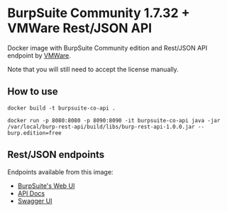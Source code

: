 # BurpSuite Community 1.7.32 + VMWare Rest/JSON API

Docker image with BurpSuite Community edition and Rest/JSON API endpoint by [VMWare](https://github.com/vmware/burp-rest-api).

Note that you will still need to accept the license manually.

## How to use
``
docker build -t burpsuite-co-api .
``

``
docker run -p 8080:8080 -p 8090:8090 -it burpsuite-co-api java -jar /var/local/burp-rest-api/build/libs/burp-rest-api-1.0.0.jar --burp.edition=free
``

## Rest/JSON endpoints
Endpoints available from this image:
- [BurpSuite's Web UI](http://localhost:8080/)
- [API Docs](http://localhost:8090/v2/api-docs)
- [Swagger UI](http://localhost:8090/swagger-ui.html#/)
